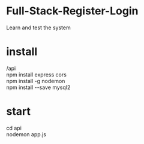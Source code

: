 # Full-Stack-Register-Login
Learn and test the system 

# install
/api \
npm install express cors \
npm install -g nodemon \
npm install --save mysql2

# start
cd api \
nodemon app.js 

